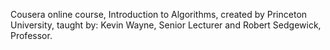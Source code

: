 Cousera online course, Introduction to Algorithms, created by Princeton University, taught by: Kevin Wayne, Senior Lecturer and Robert Sedgewick, Professor.
